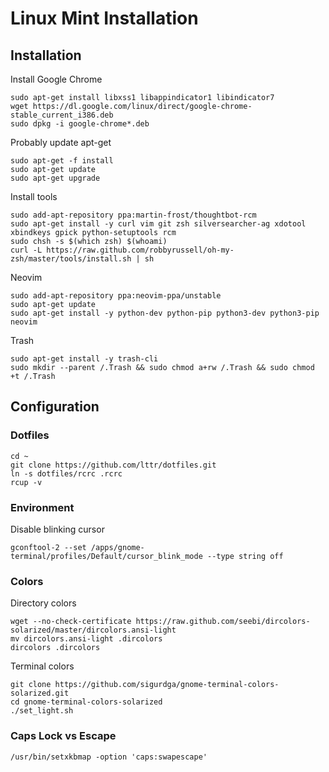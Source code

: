 Linux Mint Installation
=======================

## Installation

Install Google Chrome
```
sudo apt-get install libxss1 libappindicator1 libindicator7
wget https://dl.google.com/linux/direct/google-chrome-stable_current_i386.deb
sudo dpkg -i google-chrome*.deb
```

Probably update apt-get
```
sudo apt-get -f install
sudo apt-get update
sudo apt-get upgrade
```

Install tools
```
sudo add-apt-repository ppa:martin-frost/thoughtbot-rcm
sudo apt-get install -y curl vim git zsh silversearcher-ag xdotool xbindkeys gpick python-setuptools rcm
sudo chsh -s $(which zsh) $(whoami)
curl -L https://raw.github.com/robbyrussell/oh-my-zsh/master/tools/install.sh | sh
```

Neovim
```
sudo add-apt-repository ppa:neovim-ppa/unstable
sudo apt-get update
sudo apt-get install -y python-dev python-pip python3-dev python3-pip neovim
```

Trash
```
sudo apt-get install -y trash-cli
sudo mkdir --parent /.Trash && sudo chmod a+rw /.Trash && sudo chmod +t /.Trash
```


## Configuration


### Dotfiles
```
cd ~
git clone https://github.com/lttr/dotfiles.git
ln -s dotfiles/rcrc .rcrc
rcup -v
```

### Environment

Disable blinking cursor
```
gconftool-2 --set /apps/gnome-terminal/profiles/Default/cursor_blink_mode --type string off
```

### Colors

Directory colors
```
wget --no-check-certificate https://raw.github.com/seebi/dircolors-solarized/master/dircolors.ansi-light
mv dircolors.ansi-light .dircolors
dircolors .dircolors
```

Terminal colors
```
git clone https://github.com/sigurdga/gnome-terminal-colors-solarized.git
cd gnome-terminal-colors-solarized
./set_light.sh
```
### Caps Lock vs Escape
```
/usr/bin/setxkbmap -option 'caps:swapescape'
```
